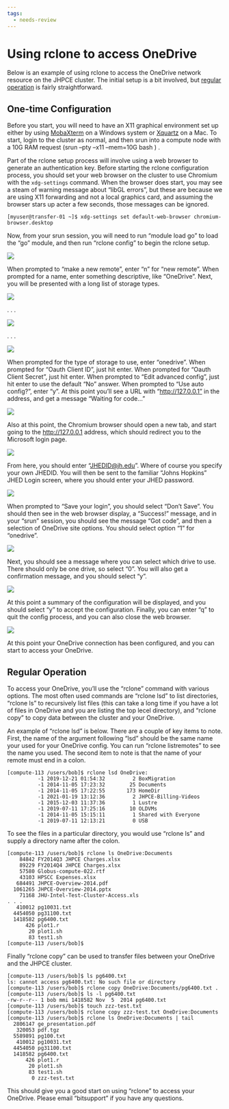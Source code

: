 ```yaml
---
tags:
  - needs-review
---
```

# Using rclone to access OneDrive

Below is an example of using rclone to access the OneDrive network resource on the JHPCE cluster.  The initial setup is a bit involved, but [regular operation](#regular-operation) is fairly straightforward.

## One-time Configuration

Before you start, you will need to have an X11 graphical environment set up either by using [MobaXterm](https://mobaxterm.mobatek.net) on a Windows system or [Xquartz](https://www.xquartz.org) on a Mac.  To start, login to the cluster as normal, and then srun into a compute node with a 10G RAM request (srun –pty –x11 –mem=10G bash ) .  

Part of the rclone setup process will involve using a web browser to generate an authentication key.  Before starting the rclone configuration process, you should set your web browser on the cluster to use Chromium with the ```xdg-settings``` command.  When the browser does start, you may see a steam of warning message about “libGL errors”, but these are because we are using X11 forwarding and not a local graphics card, and assuming the browser stars up acter a few seconds, those messages can be ignored.

```
[myuser@transfer-01 ~]$ xdg-settings set default-web-browser chromium-browser.desktop
```

Now, from your srun session, you will need to run “module load go” to load the “go” module, and then run “rclone config” to begin the rclone setup.

![](images/rclone2-1.png)

When prompted to “make a new remote”, enter “n” for “new remote”.
When prompted for a name, enter something descriptive, like “OneDrive”.
Next, you will be presented with a long list of storage types.

![](images/rclone3.png)

. . .

![](images/Screen-Shot-2021-03-24-at-10.06.13-AM.png)

. . .

![](images/Screen-Shot-2021-03-24-at-10.06.42-AM.png)

When prompted for the type of storage to use, enter “onedrive”.
When prompted for “Oauth Client ID”, just hit enter.
When prompted for “Oauth Client Secret”, just hit enter.
When prompted to “Edit advanced config”, just hit enter to use the default “No” answer.
When prompted to “Use auto config?”, enter “y”.
At this point you’ll see a URL with “http://127.0.0.1” in the address, and get a message “Waiting for code…”

![](images/Screen-Shot-2021-03-24-at-10.12.16-AM.png)

Also at this point, the Chromium browser should open a new tab, and start going to the http://127.0.0.1 address, which should redirect you to the Microsoft login page.

![](images/Screen-Shot-2021-03-24-at-10.24.30-AM.png)

From here, you should enter “JHEDID@jh.edu”. Where of course you specify your own JHEDID. You will then be sent to the familiar “Johns Hopkins” JHED Login screen, where you should enter your JHED password.

![](images/rclone4.png)

When prompted to “Save your login”, you should select “Don’t Save”.
You should then see in the web browser display, a “Success!” message, and in your “srun” session, you should see the message “Got code”, and then a selection of OneDrive site options. You should select option “1” for “onedrive”.

![](images/Screen-Shot-2021-03-24-at-10.31.42-AM.png)

Next, you should see a message where you can select which drive to use. There should only be one drive, so select “0”.
You will also get a confirmation message, and you should select “y”.

![](images/Screen-Shot-2021-03-24-at-10.36.21-AM.png)

At this point a summary of the configuration will be displayed, and you should select “y” to accept the configuration. Finally, you can enter “q” to quit the config process, and you can also close the web browser.

![](images/rclone5.png)

At this point your OneDrive connection has been configured, and you can start to access your OneDrive.

## Regular Operation
To access your OneDrive, you’ll use the “rclone” command with various options. The most often used commands are “rclone lsd” to list directories, “rclone ls” to recursively list files (this can take a long time if you have a lot of files in OneDrive and you are listing the top lecel directory), and “rclone copy” to copy data between the cluster and your OneDrive.

An example of “rclone lsd” is below. There are a couple of key items to note. First, the name of the argument following “lsd” should be the same name your used for your OneDrive config. You can run “rclone listremotes” to see the name you used. The second item to note is that the name of your remote must end in a colon.


```console
[compute-113 /users/bob]$ rclone lsd OneDrive:
          -1 2019-12-21 01:54:32         2 BoxMigration
          -1 2014-11-05 17:23:32        25 Documents
          -1 2014-11-05 17:22:55       173 HomeDir
          -1 2021-01-19 13:12:36         2 JHPCE-Billing-Videos
          -1 2015-12-03 11:37:36         1 Lustre
          -1 2019-07-11 17:25:16        10 OLDVMs
          -1 2014-11-05 15:15:11         1 Shared with Everyone
          -1 2019-07-11 12:13:21         0 USB
```
To see the files in a particular directory, you would use “rclone ls” and supply a directory name after the colon.

```console
[compute-113 /users/bob]$ rclone ls OneDrive:Documents
    84842 FY2014Q3 JHPCE Charges.xlsx
    89229 FY2014Q4 JHPCE Charges.xlsx
    57580 Globus-compute-022.rtf
    43103 HPSCC Expenses.xlsx
   684491 JHPCE-Overview-2014.pdf
  1061265 JHPCE-Overview-2014.pptx
    71168 JHU-Intel-Test-Cluster-Access.xls
. . .
   410012 pg10031.txt
  4454050 pg31100.txt
  1418582 pg6400.txt
      426 plot1.r
       20 plot1.sh
       83 test1.sh
[compute-113 /users/bob]$ 
```

Finally “rclone copy” can be used to transfer files between your OneDrive and the JHPCE cluster.

```console
[compute-113 /users/bob]$ ls pg6400.txt
ls: cannot access pg6400.txt: No such file or directory
[compute-113 /users/bob]$ rclone copy OneDrive:Documents/pg6400.txt .
[compute-113 /users/bob]$ ls -l pg6400.txt
-rw-r--r-- 1 bob mmi 1418582 Nov  5  2014 pg6400.txt
[compute-113 /users/bob]$ touch zzz-test.txt
[compute-113 /users/bob]$ rclone copy zzz-test.txt OneDrive:Documents
[compute-113 /users/bob]$ rclone ls OneDrive:Documents | tail
  2806147 ge_presentation.pdf
   320053 pdf.tgz
  5589891 pg100.txt
   410012 pg10031.txt
  4454050 pg31100.txt
  1418582 pg6400.txt
      426 plot1.r
       20 plot1.sh
       83 test1.sh
        0 zzz-test.txt
```
 
This should give you a good start on using “rclone” to access your OneDrive. Please email “bitsupport” if you have any questions.
